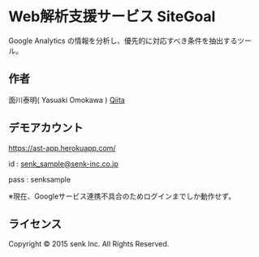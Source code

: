 Web解析支援サービス SiteGoal
======================
Google Analytics の情報を分析し、優先的に対応すべき条件を抽出するツール。

作者
------
面川泰明( Yasuaki Omokawa ) [Qiita](http://qiita.com/omokawa_yasu)
     
デモアカウント
--------
https://ast-app.herokuapp.com/

id   : senk_sample@senk-inc.co.jp

pass : senksample

※現在、Googleサービス連携不具合のためログインまでしか動作せず。

ライセンス
----------
Copyright &copy; 2015 senk Inc. All Rights Reserved.
 
